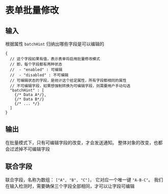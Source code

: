 # 表单批量修改

## 输入

根据属性 `batchHint` 归纳出哪些字段是可以编辑的

```json5
{
  // 这个字段如果有值，表示表单将启用批量修改模式
  // 即，每个字段都有两种状态
  //  - "enabled" : 可编辑  
  //  - "disabled" : 不可编辑 
  // 可编辑状态的字段，是统计这个给定属性，所有字段都相同的属性
  // 不可编辑字段，如果想强制转换为可编辑字段，则需要用户手动勾选
  "batchHint" : [
    {/* Data A*/},
    {/* Data B*/}
    {/* ... */}
  ]
}
```

## 输出

在批量模式下，只有可编辑字段的改变，才会发送通知。
整体对象的改变，也都会过滤掉不可编辑字段

## 联合字段

联合字段，名称为数组： `["A", "B", "C"]`， 它对应一个唯一键 `"A-B-C"`。
我们在输入检测时，需要确保三个字段全部相同，才可以让字段可编辑
